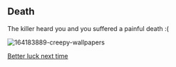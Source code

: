 ## Death

The killer heard you and you suffered a painful death :(

![164183889-creepy-wallpapers](https://user-images.githubusercontent.com/43858697/70957778-35765080-2045-11ea-9887-cee9d954129d.jpg)

[Better luck next time](Start.md)
